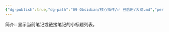 ```yaml
---
{"dg-publish":true,"dg-path":"09 Obsidian/核心插件/✅ 已启用/大纲.md","permalink":"/09 Obsidian/核心插件/✅ 已启用/大纲/","created":"2025-07-31","updated":"2025-07-31"}
---
```



简介:: 显示当前笔记或链接笔记的小标题列表。
